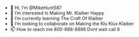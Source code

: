 - 👋 Hi, I’m @MikeHunt587
- 👀 I’m interested in Making Mr. Klaiber Happy
- 🌱 I’m currently learning The Craft Of Klaiber
- 💞️ I’m looking to collaborate on Making the Klu Klux Klaiber
- 📫 How to reach me 800-888-8888 Dont wait call 8

<!---
MikeHunt587/MikeHunt587 is a ✨ special ✨ repository because its `README.md` (this file) appears on your GitHub profile.
You can click the Preview link to take a look at your changes.
--->
